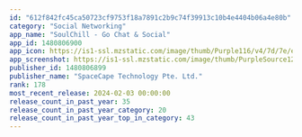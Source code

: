 ```yaml
---
id: "612f842fc45ca50723cf9753f18a7891c2b9c74f39913c10b4e4404b06a4e80b"
category: "Social Networking"
app_name: "SoulChill - Go Chat & Social"
app_id: 1480806900
app_icon: https://is1-ssl.mzstatic.com/image/thumb/Purple116/v4/7d/7e/ec/7d7eec88-2f8e-2158-313e-b0fd31999c50/AppIcon-0-0-1x_U007emarketing-0-0-0-7-0-0-sRGB-0-0-0-GLES2_U002c0-512MB-85-220-0-0.png/1024x1024bb.png
app_screenshot: https://is1-ssl.mzstatic.com/image/thumb/PurpleSource126/v4/00/30/d8/0030d8ef-d8ba-07b4-b67e-2825174a454b/02128b7a-88c9-4b71-82c3-3aba462b02d8__U753b_U677f_U5907_U4efd_19.png/1242x2688bb.png
publisher_id: 1480806899
publisher_name: "SpaceCape Technology Pte. Ltd."
rank: 178
most_recent_release: 2024-02-03 00:00:00
release_count_in_past_year: 35
release_count_in_past_year_category: 20
release_count_in_past_year_top_in_category: 43
---
```

